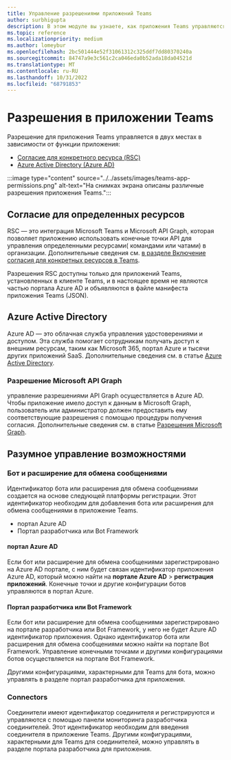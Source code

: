 ```yaml
---
title: Управление разрешениями приложений Teams
author: surbhigupta
description: В этом модуле вы узнаете, как приложения Teams управляются в разных местах на основе этой функции.
ms.topic: reference
ms.localizationpriority: medium
ms.author: lomeybur
ms.openlocfilehash: 2bc501444e52f31061312c325ddf7dd80370240a
ms.sourcegitcommit: 84747a9e3c561c2ca046eda0b52ada18da04521d
ms.translationtype: MT
ms.contentlocale: ru-RU
ms.lasthandoff: 10/31/2022
ms.locfileid: "68791853"
---
```

# <a name="permissions-in-teams-app"></a>Разрешения в приложении Teams

Разрешение для приложения Teams управляется в двух местах в зависимости от функции приложения:

* [Согласие для конкретного ресурса (RSC)](#resource-specific-consent)
* [Azure Active Directory (Azure AD)](#azure-active-directory)

:::image type="content" source="../../assets/images/teams-app-permissions.png" alt-text="На снимках экрана описаны различные разрешения приложения Teams.":::

## <a name="resource-specific-consent"></a>Согласие для определенных ресурсов

RSC — это интеграция Microsoft Teams и Microsoft API Graph, которая позволяет приложению использовать конечные точки API для управления определенными ресурсами( командами или чатами) в организации. Дополнительные сведения см. [в разделе Включение согласия для конкретных ресурсов в Teams](../rsc/resource-specific-consent.md).

Разрешения RSC доступны только для приложений Teams, установленных в клиенте Teams, и в настоящее время не являются частью портала Azure AD и объявляются в файле манифеста приложения Teams (JSON).

## <a name="azure-active-directory"></a>Azure Active Directory

Azure AD — это облачная служба управления удостоверениями и доступом. Эта служба помогает сотрудникам получать доступ к внешним ресурсам, таким как Microsoft 365, портал Azure и тысячи других приложений SaaS. Дополнительные сведения см. в статье [Azure Active Directory](/azure/active-directory/fundamentals/active-directory-whatis).

### <a name="microsoft-graph-api-permission"></a>Разрешение Microsoft API Graph

управление разрешениями API Graph осуществляется в Azure AD. Чтобы приложение имело доступ к данным в Microsoft Graph, пользователь или администратор должен предоставить ему соответствующие разрешения с помощью процедуры получения согласия. Дополнительные сведения см. в статье [Разрешения Microsoft Graph](/graph/permissions-reference).

## <a name="capability-wise-management"></a>Разумное управление возможностями

### <a name="bot-and-messaging-extension"></a>Бот и расширение для обмена сообщениями

Идентификатор бота или расширения для обмена сообщениями создается на основе следующей платформы регистрации. Этот идентификатор необходим для добавления бота или расширения для обмена сообщениями в приложение Teams.

* портал Azure AD
* Портал разработчика или Bot Framework

#### <a name="azure-ad-portal"></a>портал Azure AD

Если бот или расширение для обмена сообщениями зарегистрировано на Azure AD портале, с ним будет связан идентификатор приложения Azure AD, который можно найти на **портале Azure AD** > **регистрация приложений**. Конечные точки и другие конфигурации ботов управляются в портал Azure.

#### <a name="developer-or-bot-framework-portal"></a>Портал разработчика или Bot Framework

Если бот или расширение для обмена сообщениями зарегистрировано на портале разработчика или Bot Framework, у него не будет Azure AD идентификатор приложения. Однако идентификатор бота или расширения для обмена сообщениями можно найти на портале Bot Framework. Управление конечными точками и другими конфигурациями ботов осуществляется на портале Bot Framework.

Другими конфигурациями, характерными для Teams для бота, можно управлять в разделе портал разработчика для приложения.

### <a name="connectors"></a>Connectors

Соединители имеют идентификатор соединителя и регистрируются и управляются с помощью панели мониторинга разработчика соединителей. Этот идентификатор необходим для введения соединителя в приложение Teams. Другими конфигурациями, характерными для Teams для соединителей, можно управлять в разделе портала разработчика для приложения.
